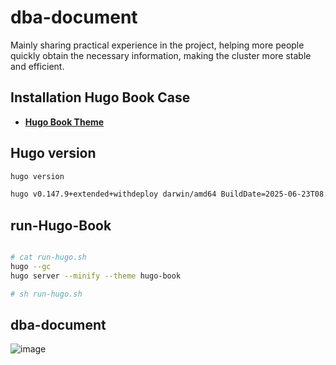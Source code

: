# dba-document
Mainly sharing practical experience in the project, helping more people quickly obtain the necessary information, making the cluster more stable and efficient.


## Installation Hugo Book Case
- [**Hugo Book Theme**](https://github.com/alex-shpak/hugo-book)

## Hugo version 
```bash
hugo version

hugo v0.147.9+extended+withdeploy darwin/amd64 BuildDate=2025-06-23T08:22:20Z VendorInfo=brew
```

## run-Hugo-Book
```bash

# cat run-hugo.sh
hugo --gc
hugo server --minify --theme hugo-book

# sh run-hugo.sh
```


## dba-document
![image](https://github.com/user-attachments/assets/33cdf7b4-1f67-463f-a361-80bbf64cf958)
